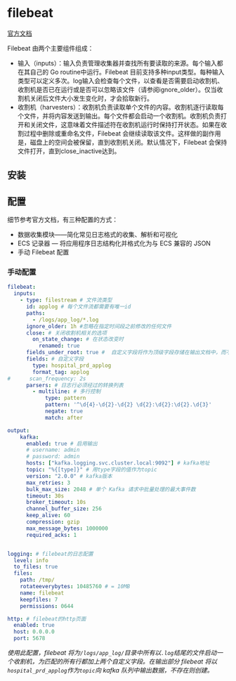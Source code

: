 # filebeat

[官方文档](https://www.elastic.co/guide/en/beats/filebeat/current/index.html)

Filebeat 由两个主要组件组成：

- 输入（inputs）：输入负责管理收集器并查找所有要读取的来源。每个输入都在其自己的 Go routine中运行。Filebeat 目前支持多种input类型。每种输入类型可以定义多次。log输入会检查每个文件，以查看是否需要启动收割机、收割机是否已在运行或是否可以忽略该文件（请参阅ignore_older）。仅当收割机关闭后文件大小发生变化时，才会拾取新行。
- 收割机（harvesters）：收割机负责读取单个文件的内容。收割机逐行读取每个文件，并将内容发送到输出。每个文件都会启动一个收割机。收割机负责打开和关闭文件，这意味着文件描述符在收割机运行时保持打开状态。如果在收割过程中删除或重命名文件，Filebeat 会继续读取该文件。这样做的副作用是，磁盘上的空间会被保留，直到收割机关闭。默认情况下，Filebeat 会保持文件打开，直到close_inactive达到。

## 安装



## 配置

细节参考官方文档，有三种配置的方式：

- 数据收集模块——简化常见日志格式的收集、解析和可视化
- ECS 记录器 — 将应用程序日志结构化并格式化为与 ECS 兼容的 JSON
- 手动 Filebeat 配置

### 手动配置

```yaml
filebeat:
  inputs:
    - type: filestream # 文件流类型
      id: applog # 每个文件流都需要有唯一id
      paths:
        - /logs/app_log/*.log
      ignore_older: 1h #忽略在指定时间段之前修改的任何文件
      close: # 关闭收割机相关的选项
        on_state_change: # 在状态改变时
          renamed: true
      fields_under_root: true #  自定义字段将作为顶级字段存储在输出文档中，而不是分组到fields子词典下
      fields: # 自定义字段
        type: hospital_prd_applog
        format_tag: applog
#      scan_frequency: 2s
      parsers: # 日志行必须经过的转换列表
        - multiline: # 多行控制
            type: pattern
            pattern: '^\d{4}-\d{2}-\d{2} \d{2}:\d{2}:\d{2}.\d{3}'
            negate: true
            match: after

output:
    kafka:
      enabled: true # 启用输出
      # username: admin
      # password: admin
      hosts: ["kafka.logging.svc.cluster.local:9092"] # kafka地址
      topic: "%{[type]}" # 用type字段的值作为topic
      version: "2.0.0" # kafka版本
      max_retries: 3
      bulk_max_size: 2048 # 单个 Kafka 请求中批量处理的最大事件数
      timeout: 30s
      broker_timeout: 10s
      channel_buffer_size: 256
      keep_alive: 60
      compression: gzip
      max_message_bytes: 1000000
      required_acks: 1


logging: # filebeat的日志配置
  level: info
  to_files: true
  files:
    path: /tmp/
    rotateeverybytes: 10485760 # = 10MB
    name: filebeat
    keepfiles: 7
    permissions: 0644

http: # filebeat的http页面
  enabled: true
  host: 0.0.0.0
  port: 5678
```

*使用此配置，filebeat 将为`/logs/app_log/`目录中所有以`.log`结尾的文件启动一个收割机，为匹配的所有行都加上两个自定义字段。在输出部分 filebeat 将以`hospital_prd_applog`作为`topic`向 kafka 队列中输出数据，不存在则创建。*